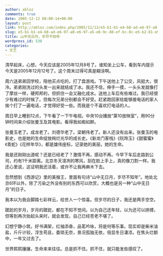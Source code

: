 ```yaml
---
author: abloz
comments: true
date: 2005-12-12 08:00:14+00:00
layout: post
link: http://abloz.com/index.php/2005/12/12/e5-b1-b1-e4-b8-ad-e6-97-a0-e6-97-a5-e6-9c-88-ef-bc-8c-e5-b2-81-e5-b0-bd-e4-b8-8d-e7-9f-a5-e5-b9-b4/
slug: e5-b1-b1-e4-b8-ad-e6-97-a0-e6-97-a5-e6-9c-88-ef-bc-8c-e5-b2-81-e5-b0-bd-e4-b8-8d-e7-9f-a5-e5-b9-b4
title: 山中无日月，岁尽不知年
wordpress_id: 538
categories:
- 文艺
---
```


清早起床，心想，今天应该是2005年12月8号了。谁知坐上公车，看到车内提示今天是2005年12月12号了。这个周末过得可真是糊涂啊。




周六送弟弟回学校，陪他买点吃的，打了盘游戏。下午送他上了公交，风挺大，很冷。弟弟刚洗过的头发一出来就结成了冰。我还不信，伸手一摸，一头头发就像打了摩丝一样，硬邦邦的，但抓住一会又融化成水。送他上车后有些难过。我已经很少有难过的时候了。但每次兄弟分别都会不好受。赶紧跑回家给能够接电话的家人挨个打了一遍电话，才觉得好受一些。而我是个不喜欢打电话的人。




周日早上睡到12点，下午看了一下午电视。中央10台播放“第10放映室”，用90分钟时间来介绍张曼玉及其电影。看得我如痴如醉。




张曼玉老了。成龙老了。刘德华老了。梁朝伟老了。新人还没有出来。张曼玉的电影史，也是她的生命绽放绚烂光华的成长史。《新龙门客栈》《阮玲玉》《甜蜜蜜》《青蛇》《花样年华》，都是雄伟座标，记录她的美丽，她的生命。




我是还刚刚出道呢？还是已经老了？激情不再，感动不再。今早下车后走路到公司，约有1千米距离。北京冬天凛冽的寒风，刮在脸上手上，真的像刀割一样。我还心里说，这证明我还活着，或许不让我再麻木下去。




忽然想到《西游记》里的美猴王，里面有句诗“山中无日月，岁尽不知年”。地处北京6环以外，除了污染之外没有别的东西可以欣赏，大概也是另一种“山中无日月”的日子。




我本以为我会脚踏七彩祥云，给世人一个惊喜。但岁尽的日子，我还是两手空空。




蹉跎的岁月，岁月的蹉跎，都在不知不觉间。以为自己还年轻，以为还可以拼搏，但等到再次抬起头来时，就会发现，自己已经苍老不堪了。




幻想宁静小筑，好书满架，红袖添香，品茗吟咏，将是何等乐事。现实却是柴米油盐，斤斤计较，浮生苟且，委琐无奈，景况孤独无依，倍显冬日凄凉。在焦头烂额中，一年又过去了。




世界熙熙攘攘，生命来来往往。总是抓不住。抓不住，就只能发些感叹了。




 
